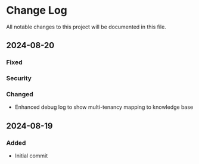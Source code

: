 # Change Log

All notable changes to this project will be documented in this file.

## 2024-08-20

### Fixed

### Security

### Changed
- Enhanced debug log to show multi-tenancy mapping to knowledge base

## 2024-08-19

### Added

- Initial commit
